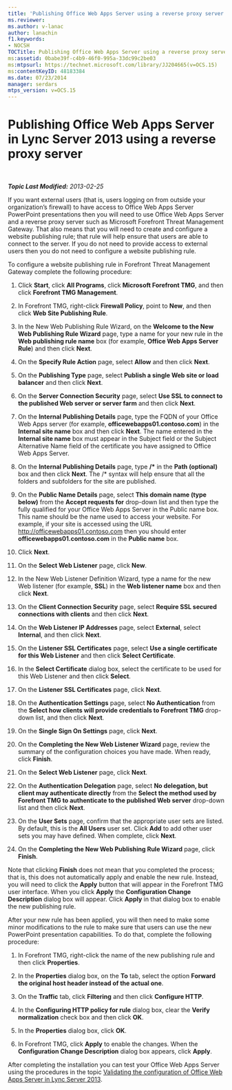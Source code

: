 ```yaml
---
title: 'Publishing Office Web Apps Server using a reverse proxy server'
ms.reviewer: 
ms.author: v-lanac
author: lanachin
f1.keywords:
- NOCSH
TOCTitle: Publishing Office Web Apps Server using a reverse proxy server
ms:assetid: 0babe39f-c4b9-46f0-995a-33dc99c2be03
ms:mtpsurl: https://technet.microsoft.com/library/JJ204665(v=OCS.15)
ms:contentKeyID: 48183384
ms.date: 07/23/2014
manager: serdars
mtps_version: v=OCS.15
---
```


<div data-xmlns="http://www.w3.org/1999/xhtml">

<div class="topic" data-xmlns="http://www.w3.org/1999/xhtml" data-msxsl="urn:schemas-microsoft-com:xslt" data-cs="http://msdn.microsoft.com/">

<div data-asp="http://msdn2.microsoft.com/asp">

# Publishing Office Web Apps Server in Lync Server 2013 using a reverse proxy server

</div>

<div id="mainSection">

<div id="mainBody">

<span> </span>

_**Topic Last Modified:** 2013-02-25_

If you want external users (that is, users logging on from outside your organization’s firewall) to have access to Office Web Apps Server PowerPoint presentations then you will need to use Office Web Apps Server and a reverse proxy server such as Microsoft Forefront Threat Management Gateway. That also means that you will need to create and configure a website publishing rule; that rule will help ensure that users are able to connect to the server. If you do not need to provide access to external users then you do not need to configure a website publishing rule.

To configure a website publishing rule in Forefront Threat Management Gateway complete the following procedure:

1.  Click **Start**, click **All Programs**, click **Microsoft Forefront TMG**, and then click **Forefront TMG Management**.

2.  In Forefront TMG, right-click **Firewall Policy**, point to **New**, and then click **Web Site Publishing Rule**.

3.  In the New Web Publishing Rule Wizard, on the **Welcome to the New Web Publishing Rule Wizard** page, type a name for your new rule in the **Web publishing rule name** box (for example, **Office Web Apps Server Rule**) and then click **Next**.

4.  On the **Specify Rule Action** page, select **Allow** and then click **Next**.

5.  On the **Publishing Type** page, select **Publish a single Web site or load balancer** and then click **Next**.

6.  On the **Server Connection Security** page, select **Use SSL to connect to the published Web server or server farm** and then click **Next**.

7.  On the **Internal Publishing Details** page, type the FQDN of your Office Web Apps server (for example, **officewebapps01.contoso.com**) in the **Internal site name** box and then click **Next**. The name entered in the **Internal site name** box must appear in the Subject field or the Subject Alternative Name field of the certificate you have assigned to Office Web Apps Server.

8.  On the **Internal Publishing Details** page, type **/\*** in the **Path (optional)** box and then click **Next**. The /\* syntax will help ensure that all the folders and subfolders for the site are published.

9.  On the **Public Name Details** page, select **This domain name (type below)** from the **Accept requests for** drop-down list and then type the fully qualified for your Office Web Apps Server in the Public name box. This name should be the name used to access your website. For example, if your site is accessed using the URL http://officewebapps01.contoso.com then you should enter **officewebapps01.contoso.com** in the **Public name** box.

10. Click **Next**.

11. On the **Select Web Listener** page, click **New**.

12. In the New Web Listener Definition Wizard, type a name for the new Web listener (for example, **SSL**) in the **Web listener name** box and then click **Next**.

13. On the **Client Connection Security** page, select **Require SSL secured connections with clients** and then click **Next**.

14. On the **Web Listener IP Addresses** page, select **External**, select **Internal**, and then click **Next**.

15. On the **Listener SSL Certificates** page, select **Use a single certificate for this Web Listener** and then click **Select Certificate**.

16. In the **Select Certificate** dialog box, select the certificate to be used for this Web Listener and then click **Select**.

17. On the **Listener SSL Certificates** page, click **Next**.

18. On the **Authentication Settings** page, select **No Authentication** from the **Select how clients will provide credentials to Forefront TMG** drop-down list, and then click **Next**.

19. On the **Single Sign On Settings** page, click **Next**.

20. On the **Completing the New Web Listener Wizard** page, review the summary of the configuration choices you have made. When ready, click **Finish**.

21. On the **Select Web Listener** page, click **Next**.

22. On the **Authentication Delegation** page, select **No delegation, but client may authenticate directly** from the **Select the method used by Forefront TMG to authenticate to the published Web server** drop-down list and then click **Next**.

23. On the **User Sets** page, confirm that the appropriate user sets are listed. By default, this is the **All Users** user set. Click **Add** to add other user sets you may have defined. When complete, click **Next**.

24. On the **Completing the New Web Publishing Rule Wizard** page, click **Finish**.

Note that clicking **Finish** does not mean that you completed the process; that is, this does not automatically apply and enable the new rule. Instead, you will need to click the **Apply** button that will appear in the Forefront TMG user interface. When you click **Apply** the **Configuration Change Description** dialog box will appear. Click **Apply** in that dialog box to enable the new publishing rule.

After your new rule has been applied, you will then need to make some minor modifications to the rule to make sure that users can use the new PowerPoint presentation capabilities. To do that, complete the following procedure:

1.  In Forefront TMG, right-click the name of the new publishing rule and then click **Properties**.

2.  In the **Properties** dialog box, on the **To** tab, select the option **Forward the original host header instead of the actual one**.

3.  On the **Traffic** tab, click **Filtering** and then click **Configure HTTP**.

4.  In the **Configuring HTTP policy for rule** dialog box, clear the **Verify normalization** check box and then click **OK**.

5.  In the **Properties** dialog box, click **OK**.

6.  In Forefront TMG, click **Apply** to enable the changes. When the **Configuration Change Description** dialog box appears, click **Apply**.

After completing the installation you can test your Office Web Apps Server using the procedures in the topic [Validating the configuration of Office Web Apps Server in Lync Server 2013](lync-server-2013-validating-the-configuration-of-office-web-apps-server.md).

</div>

<span> </span>

</div>

</div>

</div>

